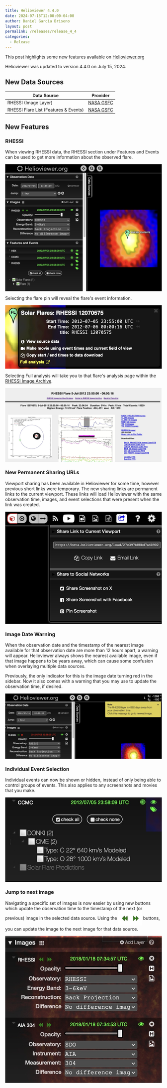 ```yaml
---
title: Helioviewer 4.4.0
date: 2024-07-15T12:00:00-04:00
author: Daniel Garcia Briseno
layout: post
permalink: /releases/release_4_4
categories:
  - Release
---
```


This post highlights some new features available on [Helioviewer.org](https://helioviewer.org)

Helioviewer was updated to version 4.4.0 on July 15, 2024.

<style>
  img, table {
    margin: 0 auto;
  }
  img {
    display: block;
  }
</style>



## New Data Sources

| Data Source       | Provider |
| ----------------- | -------- |
| RHESSI (Image Layer)           | [NASA GSFC](https://hesperia.gsfc.nasa.gov/rhessi3/) |
| RHESSI Flare List (Features & Events) | [NASA GSFC](https://hesperia.gsfc.nasa.gov/rhessi3/) |

## New Features

### RHESSI
When viewing RHESSI data, the RHESSI section under Features and Events can
be used to get more information about the observed flare.

![Example of a RHESSI image](/images/uploads/2024/rhessi_img.jpg)

Selecting the flare pin will reveal the flare's event information.

![Image of RHESSI Flare event popup which contains the flare's start time, end time, and a link to the full analysis](/images/uploads/2024/rhessi_popup.jpg)

Selecting Full analysis will take you to that flare's analysis page
within the [RHESSI Image Archive](https://umbra.nascom.nasa.gov/rhessi/rhessi_extras/flare_images_v2/hsi_flare_image_archive.html).

![Screenshot of RHESSI Flare Analysis](/images/uploads/2024/rhessi_archive.jpg)

### New Permanent Sharing URLs

Viewport sharing has been available in Helioviewer for some time, however
previous short links were temporary. The new sharing links are permanent
links to the current viewport. These links will load Helioviewer with the same
observation time, images, and event selections that were present when the link was created.

![Share link to current viewport dialog](/images/uploads/2024/sharing.jpg)

### Image Date Warning

When the observation date and the timestamp of the nearest image available
for that observation date are more than 12 hours apart, a warning will appear.
Helioviewer always shows the nearest available image, even if that image happens
to be years away, which can cause some confusion when overlaying multiple data
sources.

Previously, the only indicator for this is the image date turning red in the
sidebar. Now it also comes with a warning that you may use to update the
observation time, if desired.

![Image displays a screenshot of the warning about the time difference between the newest RHESSI Image (2012-07-05 23:58:09) and the specified observation date (2024-07-15 00:00:00)](/images/uploads/2024/nearest_warning.jpg)

### Individual Event Selection

Individual events can now be shown or hidden, instead of only being able to
control groups of events. This also applies to any screenshots and movies
that you make.

![Image of events with checkboxes for individual events](/images/uploads/2024/events.jpg)

### Jump to next image

Navigating a specific set of images is now easier by using new buttons which
update the observation time to the timestamp of the next (or previous) image in the selected
data source.
Using the <img style="vertical-align: middle; padding-bottom: 3px; display: inline;" alt="forward and back" src="/images/uploads/2024/fwd_back.png" /> buttons, you can update the image to the next image for
that data source.

![Image of RHESSI data source selection](/images/uploads/2024/jump_to_next_img.jpg)
